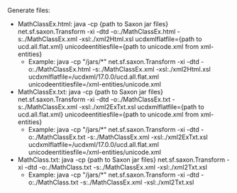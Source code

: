 ﻿Generate files:

- MathClassEx.html: java -cp {path to Saxon jar files} net.sf.saxon.Transform -xi -dtd -o:./MathClassEx.html -s:./MathClassEx.xml -xsl:./xml2Html.xsl ucdxmlflatfile={path to ucd.all.flat.xml} unicodeentitiesfile={path to unicode.xml from xml-entities}
    - Example: java -cp "/jars/*" net.sf.saxon.Transform -xi -dtd -o:./MathClassEx.html -s:./MathClassEx.xml -xsl:./xml2Html.xsl ucdxmlflatfile=/ucdxml/17.0.0/ucd.all.flat.xml unicodeentitiesfile=/xml-entities/unicode.xml
- MathClassEx.txt: java -cp {path to Saxon jar files} net.sf.saxon.Transform -xi -dtd -o:./MathClassEx.txt -s:./MathClassEx.xml -xsl:./xml2ExTxt.xsl ucdxmlflatfile={path to ucd.all.flat.xml} unicodeentitiesfile={path to unicode.xml from xml-entities}
    - Example: java -cp "/jars/*" net.sf.saxon.Transform -xi -dtd -o:./MathClassEx.txt -s:./MathClassEx.xml -xsl:./xml2ExTxt.xsl ucdxmlflatfile=/ucdxml/17.0.0/ucd.all.flat.xml unicodeentitiesfile=/xml-entities/unicode.xml
- MathClass.txt: java -cp {path to Saxon jar files} net.sf.saxon.Transform -xi -dtd -o:./MathClass.txt -s:./MathClassEx.xml -xsl:./xml2Txt.xsl
    - Example: java -cp "/jars/*" net.sf.saxon.Transform -xi -dtd -o:./MathClass.txt -s:./MathClassEx.xml -xsl:./xml2Txt.xsl
    
